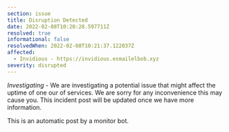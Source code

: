 ```yaml
---
section: issue
title: Disruption Detected
date: 2022-02-08T10:20:28.597711Z
resolved: true
informational: false
resolvedWhen: 2022-02-08T10:21:37.122037Z
affected:
  - Invidious - https://invidious.esmailelbob.xyz
severity: disrupted
---
```

*Investigating* - We are investigating a potential issue that might affect the uptime of one our of services. We are sorry for any inconvenience this may cause you. This incident post will be updated once we have more information.

This is an automatic post by a monitor bot.
        